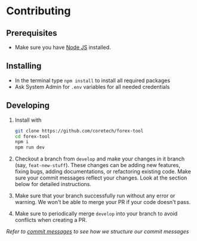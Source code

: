 # Contributing

## Prerequisites

-   Make sure you have [Node JS](https://nodejs.org) installed.

## Installing

-   In the terminal type `npm install` to install all required packages
-   Ask System Admin for `.env` variables for all needed credentials

## Developing

1. Install with

    ```sh
    git clone https://github.com/coretech/forex-tool
    cd forex-tool
    npm i
    npm run dev
    ```

2. Checkout a branch from `develop` and make your changes in it branch (say, `feat-new-stuff`). These changes can be adding new features, fixing bugs, adding documentations, or refactoring existing code. Make sure your commit messages reflect your changes. Look at the section below for detailed instructions.

3. Make sure that your branch successfully run without any error or warning. We won't be able to merge your PR if your code doesn't pass.

4. Make sure to periodically merge `develop` into your branch to avoid conflicts when creating a PR.

*Refer to [commit messages](https://leafglobalfintech.github.io/docs/commit-messages/) to see how we structure our commit messages*

